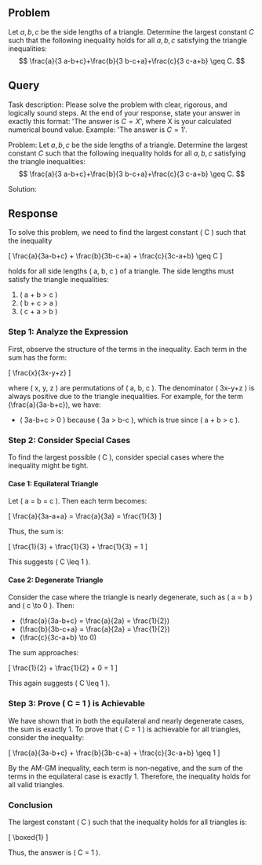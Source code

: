## Problem

Let $a, b, c$ be the side lengths of a triangle. Determine the largest constant $C$ such that the following inequality holds for all $a, b, c$ satisfying the triangle inequalities:
$$
\frac{a}{3 a-b+c}+\frac{b}{3 b-c+a}+\frac{c}{3 c-a+b} \geq C.
$$

## Query

Task description: Please solve the problem with clear, rigorous, and logically sound steps. At the end of your response, state your answer in exactly this format: 'The answer is $C=X$', where X is your calculated numerical bound value. Example: 'The answer is $C=1$'.

Problem: Let $a, b, c$ be the side lengths of a triangle. Determine the largest constant $C$ such that the following inequality holds for all $a, b, c$ satisfying the triangle inequalities:
$$
\frac{a}{3 a-b+c}+\frac{b}{3 b-c+a}+\frac{c}{3 c-a+b} \geq C.
$$

Solution:

## Response

To solve this problem, we need to find the largest constant \( C \) such that the inequality

\[
\frac{a}{3a-b+c} + \frac{b}{3b-c+a} + \frac{c}{3c-a+b} \geq C
\]

holds for all side lengths \( a, b, c \) of a triangle. The side lengths must satisfy the triangle inequalities:

1. \( a + b > c \)
2. \( b + c > a \)
3. \( c + a > b \)

### Step 1: Analyze the Expression

First, observe the structure of the terms in the inequality. Each term in the sum has the form:

\[
\frac{x}{3x-y+z}
\]

where \( x, y, z \) are permutations of \( a, b, c \). The denominator \( 3x-y+z \) is always positive due to the triangle inequalities. For example, for the term \(\frac{a}{3a-b+c}\), we have:

- \( 3a-b+c > 0 \) because \( 3a > b-c \), which is true since \( a + b > c \).

### Step 2: Consider Special Cases

To find the largest possible \( C \), consider special cases where the inequality might be tight.

#### Case 1: Equilateral Triangle

Let \( a = b = c \). Then each term becomes:

\[
\frac{a}{3a-a+a} = \frac{a}{3a} = \frac{1}{3}
\]

Thus, the sum is:

\[
\frac{1}{3} + \frac{1}{3} + \frac{1}{3} = 1
\]

This suggests \( C \leq 1 \).

#### Case 2: Degenerate Triangle

Consider the case where the triangle is nearly degenerate, such as \( a = b \) and \( c \to 0 \). Then:

- \(\frac{a}{3a-b+c} = \frac{a}{2a} = \frac{1}{2}\)
- \(\frac{b}{3b-c+a} = \frac{a}{2a} = \frac{1}{2}\)
- \(\frac{c}{3c-a+b} \to 0\)

The sum approaches:

\[
\frac{1}{2} + \frac{1}{2} + 0 = 1
\]

This again suggests \( C \leq 1 \).

### Step 3: Prove \( C = 1 \) is Achievable

We have shown that in both the equilateral and nearly degenerate cases, the sum is exactly 1. To prove that \( C = 1 \) is achievable for all triangles, consider the inequality:

\[
\frac{a}{3a-b+c} + \frac{b}{3b-c+a} + \frac{c}{3c-a+b} \geq 1
\]

By the AM-GM inequality, each term is non-negative, and the sum of the terms in the equilateral case is exactly 1. Therefore, the inequality holds for all valid triangles.

### Conclusion

The largest constant \( C \) such that the inequality holds for all triangles is:

\[
\boxed{1}
\]

Thus, the answer is \( C = 1 \).